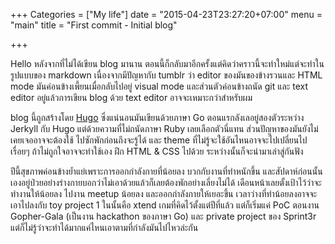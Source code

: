 +++ Categories = ["My life"] date = "2015-04-23T23:27:20+07:00" menu =
"main" title = "First commit - Initial blog"

+++

Hello หลังจากที่ไม่ได้เขียน blog มานาน
ตอนนี้ก็กลับมาอีกครั้งแต่คิดว่าคราวนี้จะทำใหม่แต่จะทำในรูปแบบของ
markdown เนื่องจากมีปัญหากับ tumblr ว่า editor ของมันของข้างรวนและ HTML
mode มันค่อนข้างเพี้ยนเมื่อกลับไปอยู่ visual mode และส่วนตัวค่อนข้างถนัด
git และ text editor อยู่แล้วการเขียน blog ด้วย text editor
อาจจะเหมาะกว่าสำหรับผม

blog นี้ถูกสร้างโดย [Hugo](http://gohugo.io/) ซึ่งแน่นอนมันเขียนด้วยภาษา
Go ตอนแรกลังเลอยู่สองตัวระหว่าง Jerkyll กับ Hugo
แต่ด้วยความที่ไม่ถนัดภาษา Ruby เลยเลือกตัวนี่แทน
ส่วนปัญหาของมันยังไม่เคยเจออาจจะต้องใช้ ไปซักพักก่อนถึงจะรู้ได้ และ
theme ที่ไม่รู้จะใช้อันไหนอาจจะไปเปลี่ยนไปเรื่อยๆ
ถ้าไม่ถูกใจอาจจะทำใช้เอง ฝึก HTML & CSS ไปด้วย
ระหว่างนั้นก็จะนำมาเล่าสู่กันฟัง

ปีนี้สุขภาพค่อนข้างย้ำแย่เพราะการออกกำลังกายที่น้อยลง
บวกกับงานที่ทำหนักขึ้น
และสัปดาห์ก่อนนั้นเองอยู่ป่วยอย่างร่างกายบอกว่าไม่เอาด้วยแล้วก็เลยต้องพักอย่างเลี่ยงไม่ได้
เดือนหน้าเลยตั้งเป้าไว้ว่าจะทำงานให้น้อยลง ไปงาน meetup น้อยลง
และออกกำลังกายให้เยอะขึ้น เวลาว่างที่ทำน้อยลงอาจจะเอาไปลงกับ toy project
1 ในนั้นคือ xtend เกมที่คิดไว้ตั้งแต่ปีที่แล้ว แต่ก็เริ่มแค่ PoC ตอนงาน
Gopher-Gala (เป็นงาน hackathon ของภาษา Go) และ private project ของ
Sprint3r แต่ก็ไม่รู้ว่าจะทำได้มากแค่ไหนเอาตามที่กำลังมันไปไหวล่ะกัน
